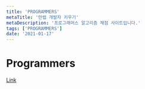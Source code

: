 ```yaml
---
title: 'PROGRAMMERS'
metaTitle: '만렙 개발자 키우기'
metaDescription: '프로그래머스 알고리즘 채점 사이트입니다.'
tags: ['PROGRAMMERS']
date: '2021-01-17'
---
```


# Programmers

[Link](https://programmers.co.kr/learn/challenges)
